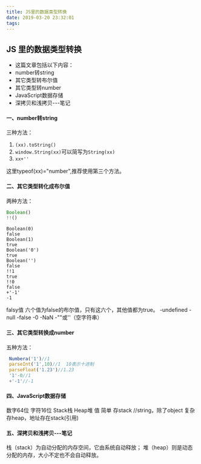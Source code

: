 ```yaml
---
title: JS里的数据类型转换
date: 2019-03-20 23:32:01
tags:
---
```

## JS 里的数据类型转换
- 这篇文章包括以下内容：
- number转string
- 其它类型转布尔值
- 其它类型转number
- JavaScript数据存储
- 深拷贝和浅拷贝---笔记


#### 一、number转string
三种方法：
1. `(xx).toString()`
2. `window.String(xx)`可以简写为`String(xx)`
3. `xx+''`

这里typeof(xx)="number",推荐使用第三个方法。


#### 二、其它类型转化成布尔值
两种方法：
```javascript
Boolean()
!!()
```
    Boolean(0)
    false
    Boolean(1)
    true
    Boolean('0')
    true
    Boolean('')
    false
    !!1
    true
    !!0
    false
    +'-1'
    -1

falsy值
六个值为false的布尔值，只有这六个，其他值都为true。
-undefined
-null
-false
-0
-NaN
-""或''（空字符串）

#### 三、其它类型转换成number
五种方法：
```javascript
 Numbera('1')//1
 parseInt('1',10)//1  10表示十进制
 parseFloat('1.23')//1.23
 '1'-0//1
 +'-1'//-1
```

#### 四、JavaScript数据存储
数字64位
字符16位
Stack栈 Heap堆
值 简单 存stack //string，除了object
复杂 存heap，地址存在stack(引用)


#### 五、深拷贝和浅拷贝---笔记
栈（stack）为自动分配的内存空间，它由系统自动释放；
堆（heap）则是动态分配的内存，大小不定也不会自动释放。


